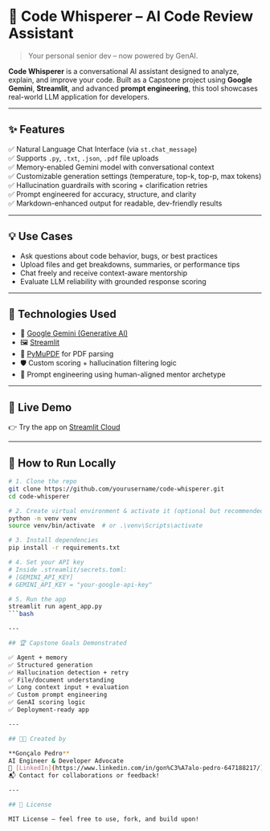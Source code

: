 # 🤖 Code Whisperer – AI Code Review Assistant

> Your personal senior dev – now powered by GenAI.

**Code Whisperer** is a conversational AI assistant designed to analyze, explain, and improve your code. Built as a Capstone project using **Google Gemini**, **Streamlit**, and advanced **prompt engineering**, this tool showcases real-world LLM application for developers.

---

## ✨ Features

✅ Natural Language Chat Interface (via `st.chat_message`)  
✅ Supports `.py`, `.txt`, `.json`, `.pdf` file uploads  
✅ Memory-enabled Gemini model with conversational context  
✅ Customizable generation settings (temperature, top-k, top-p, max tokens)  
✅ Hallucination guardrails with scoring + clarification retries  
✅ Prompt engineered for accuracy, structure, and clarity  
✅ Markdown-enhanced output for readable, dev-friendly results

---

## 💡 Use Cases

- Ask questions about code behavior, bugs, or best practices  
- Upload files and get breakdowns, summaries, or performance tips  
- Chat freely and receive context-aware mentorship  
- Evaluate LLM reliability with grounded response scoring

---

## 🧠 Technologies Used

- 🧠 [Google Gemini (Generative AI)](https://ai.google.dev/)
- 🖼️ [Streamlit](https://streamlit.io/)
- 📄 [PyMuPDF](https://github.com/pymupdf/PyMuPDF) for PDF parsing
- 🛡️ Custom scoring + hallucination filtering logic
- 💬 Prompt engineering using human-aligned mentor archetype

---

## 🚀 Live Demo

👉 Try the app on [Streamlit Cloud](https://testerepo-d8nyu4h7mvnwfjzrvy8ivc.streamlit.app/)

---

## 📂 How to Run Locally

```bash
# 1. Clone the repo
git clone https://github.com/yourusername/code-whisperer.git
cd code-whisperer

# 2. Create virtual environment & activate it (optional but recommended)
python -m venv venv
source venv/bin/activate  # or .\venv\Scripts\activate

# 3. Install dependencies
pip install -r requirements.txt

# 4. Set your API key
# Inside .streamlit/secrets.toml:
# [GEMINI_API_KEY]
# GEMINI_API_KEY = "your-google-api-key"

# 5. Run the app
streamlit run agent_app.py
```bash

---

## 🏆 Capstone Goals Demonstrated

✅ Agent + memory  
✅ Structured generation  
✅ Hallucination detection + retry  
✅ File/document understanding  
✅ Long context input + evaluation  
✅ Custom prompt engineering  
✅ GenAI scoring logic  
✅ Deployment-ready app

---

## 👨‍💻 Created by

**Gonçalo Pedro**  
AI Engineer & Developer Advocate  
🔗 [LinkedIn](https://www.linkedin.com/in/gon%C3%A7alo-pedro-647188217/)  
📬 Contact for collaborations or feedback!

---

## 🧠 License

MIT License – feel free to use, fork, and build upon!
